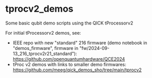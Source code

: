 # tprocv2_demos

Some basic qubit demo scripts using the QICK tProcessorv2

For initial tProcessorv2 demos, see:

* IEEE repo with new "standard" 216 firmware (demo notebook in "demos_firmware", firmware in "fw/2024-09-13_216_tprocv2r21_standard"): https://github.com/openquantumhardware/QCE2024
* tProc v2 demos with links to smaller demo firmwares: https://github.com/meeg/qick_demos_sho/tree/main/tprocv2
